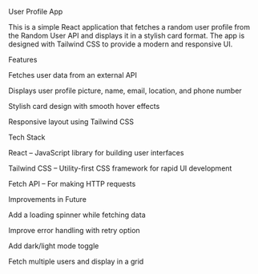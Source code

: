 User Profile App

This is a simple React application that fetches a random user profile from the Random User API and displays it in a stylish card format. The app is designed with Tailwind CSS to provide a modern and responsive UI.

Features

Fetches user data from an external API

Displays user profile picture, name, email, location, and phone number

Stylish card design with smooth hover effects

Responsive layout using Tailwind CSS

Tech Stack

React – JavaScript library for building user interfaces

Tailwind CSS – Utility-first CSS framework for rapid UI development

Fetch API – For making HTTP requests

Improvements in Future

Add a loading spinner while fetching data

Improve error handling with retry option

Add dark/light mode toggle

Fetch multiple users and display in a grid


